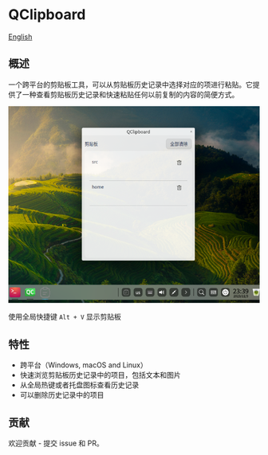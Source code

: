 # QClipboard

[English](README.md)

## 概述

一个跨平台的剪贴板工具，可以从剪贴板历史记录中选择对应的项进行粘贴。它提供了一种查看剪贴板历史记录和快速粘贴任何以前复制的内容的简便方式。

![](images/screenshot1.png)

使用全局快捷键 `Alt + V` 显示剪贴板
## 特性

+ 跨平台（Windows, macOS and Linux）
+ 快速浏览剪贴板历史记录中的项目，包括文本和图片
+ 从全局热键或者托盘图标查看历史记录
+ 可以删除历史记录中的项目

## 贡献

欢迎贡献 - 提交 issue 和 PR。